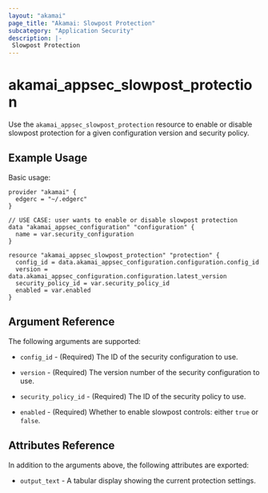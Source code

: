 ```yaml
---
layout: "akamai"
page_title: "Akamai: Slowpost Protection"
subcategory: "Application Security"
description: |-
 Slowpost Protection
---
```


# akamai_appsec_slowpost_protection

Use the `akamai_appsec_slowpost_protection` resource to enable or disable slowpost protection for a given configuration version and security policy.

## Example Usage

Basic usage:

```hcl
provider "akamai" {
  edgerc = "~/.edgerc"
}

// USE CASE: user wants to enable or disable slowpost protection
data "akamai_appsec_configuration" "configuration" {
  name = var.security_configuration
}

resource "akamai_appsec_slowpost_protection" "protection" {
  config_id = data.akamai_appsec_configuration.configuration.config_id
  version = data.akamai_appsec_configuration.configuration.latest_version
  security_policy_id = var.security_policy_id
  enabled = var.enabled
}
```

## Argument Reference

The following arguments are supported:

* `config_id` - (Required) The ID of the security configuration to use.

* `version` - (Required) The version number of the security configuration to use.

* `security_policy_id` - (Required) The ID of the security policy to use.

* `enabled` - (Required) Whether to enable slowpost controls: either `true` or `false`.

## Attributes Reference

In addition to the arguments above, the following attributes are exported:

* `output_text` - A tabular display showing the current protection settings.

